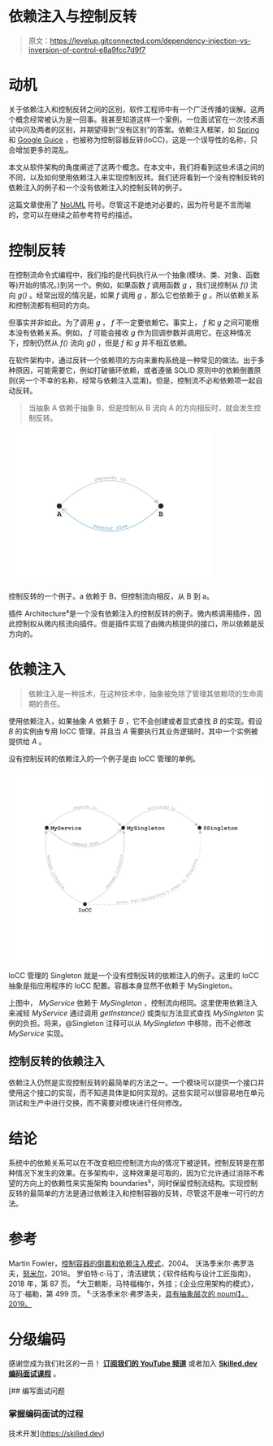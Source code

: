 # 依赖注入与控制反转

> 原文：<https://levelup.gitconnected.com/dependency-injection-vs-inversion-of-control-e8a9fcc7d9f7>

# 动机

关于依赖注入和控制反转之间的区别，软件工程师中有一个广泛传播的误解。这两个概念经常被认为是一回事。我甚至知道这样一个案例，一位面试官在一次技术面试中问及两者的区别，并期望得到“没有区别”的答案。依赖注入框架，如 [Spring](https://spring.io/) 和 [Google Guice](https://github.com/google/guice) ，也被称为控制容器反转(IoCC)，这是一个误导性的名称，只会增加更多的混乱。

本文从软件架构的角度阐述了这两个概念。在本文中，我们将看到这些术语之间的不同，以及如何使用依赖注入来实现控制反转。我们还将看到一个没有控制反转的依赖注入的例子和一个没有依赖注入的控制反转的例子。

这篇文章使用了 [NoUML](https://medium.com/@volodymyrfrolov/nouml-afbb7f07f369) 符号。尽管这不是绝对必要的，因为符号是不言而喻的，您可以在继续之前参考符号的描述。

# 控制反转

在控制流命令式编程中，我们指的是代码执行从一个抽象(模块、类、对象、函数等)开始的情况。)到另一个。例如，如果函数 *f* 调用函数 *g* ，我们说控制从 *f()* 流向 *g()* 。经常出现的情况是，如果 *f* 调用 *g* ，那么它也依赖于 *g* 。所以依赖关系和控制流都有相同的方向。

但事实并非如此。为了调用 *g* ， *f* 不一定要依赖它。事实上， *f* 和 *g* 之间可能根本没有依赖关系。例如， *f* 可能会接收 *g* 作为回调参数并调用它。在这种情况下，控制仍然从 *f()* 流向 *g()* ，但是 *f* 和 *g* 并不相互依赖。

在软件架构中，通过反转一个依赖项的方向来重构系统是一种常见的做法。出于多种原因，可能需要它，例如打破循环依赖，或者遵循 SOLID 原则中的依赖倒置原则(另一个不幸的名称，经常与依赖注入混淆)。但是，控制流不必和依赖项一起自动反转。

> 当抽象 A 依赖于抽象 B，但是控制从 B 流向 A 的方向相反时，就会发生控制反转。

![](img/ae23240df7b1cf258a76fc989f734048.png)

控制反转的一个例子。a 依赖于 B，但控制流向相反，从 B 到 a。

插件 Architecture⁴是一个没有依赖注入的控制反转的例子。微内核调用插件，因此控制权从微内核流向插件。但是插件实现了由微内核提供的接口，所以依赖是反方向的。

# 依赖注入

> 依赖注入是一种技术，在这种技术中，抽象被免除了管理其依赖项的生命周期的责任。

使用依赖注入，如果抽象 *A* 依赖于 *B* ，它不会创建或者显式查找 *B* 的实现。假设 *B* 的实例由专用 IoCC 管理，并且当 *A* 需要执行其业务逻辑时，其中一个实例被提供给 *A* 。

没有控制反转的依赖注入的一个例子是由 IoCC 管理的单例。

![](img/c30012624ee22571f79e7f4b596dcc76.png)

IoCC 管理的 Singleton 就是一个没有控制反转的依赖注入的例子。这里的 IoCC 抽象是指应用程序的 IoCC 配置。容器本身显然不依赖于 MySingleton。

上图中， *MyService* 依赖于 *MySingleton* ，控制流向相同。这里使用依赖注入来减轻 *MyService* 通过调用 *getInstance()* 或类似方法显式查找 *MySingleton* 实例的负担。将来，@Singleton 注释可以从 *MySingleton* 中移除，而不必修改 *MyService* 实现。

## 控制反转的依赖注入

依赖注入仍然是实现控制反转的最简单的方法之一。一个模块可以提供一个接口并使用这个接口的实现，而不知道具体是如何实现的。这些实现可以很容易地在单元测试和生产中进行交换，而不需要对模块进行任何修改。

# 结论

系统中的依赖关系可以在不改变相应控制流方向的情况下被逆转。控制反转是在那种情况下发生的效果。在多架构中，这种效果是可取的，因为它允许通过消除不希望的方向上的依赖性来实施架构 boundaries⁵，同时保留控制流结构。实现控制反转的最简单的方法是通过依赖注入和控制容器的反转，尽管这不是唯一可行的方法。

# 参考

Martin Fowler，[控制容器的倒置和依赖注入模式](https://martinfowler.com/articles/injection.html)，2004。
沃洛季米尔·弗罗洛夫，[努米尔](https://medium.com/@volodymyrfrolov/nouml-afbb7f07f369)，2018。
罗伯特·c·马丁，清洁建筑；《软件结构与设计工匠指南》，2018 年，第 87 页。
⁴大卫赖斯，马特福梅尔，外挂；《企业应用架构的模式》，马丁·福勒，第 499 页。
⁵·沃洛季米尔·弗罗洛夫，[具有抽象层次的 nouml】，2019。](https://medium.com/@volodymyrfrolov/nouml-2-9734a2746258)

# 分级编码

感谢您成为我们社区的一员！ [**订阅我们的 YouTube 频道**](https://www.youtube.com/channel/UC3v9kBR_ab4UHXXdknz8Fbg?sub_confirmation=1) 或者加入 [**Skilled.dev 编码面试课程**](https://skilled.dev/) 。

[](https://skilled.dev) [## 编写面试问题

### 掌握编码面试的过程

技术开发](https://skilled.dev)